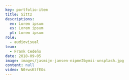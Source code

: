```yaml
---
key: portfolio-item
title: Sittz
descriptions:
  en: Lorem ipsum
  es: Lorem ipsum
  pt: Lorem ipsum
role:
  - audiovisual
team:
  - Frank Cedeño
date: 2018-09-05
image: images/jasmijn-jansen-nipme2bymii-unsplash.jpg
content: null
video: N0rwsKtfEGs
---
```

